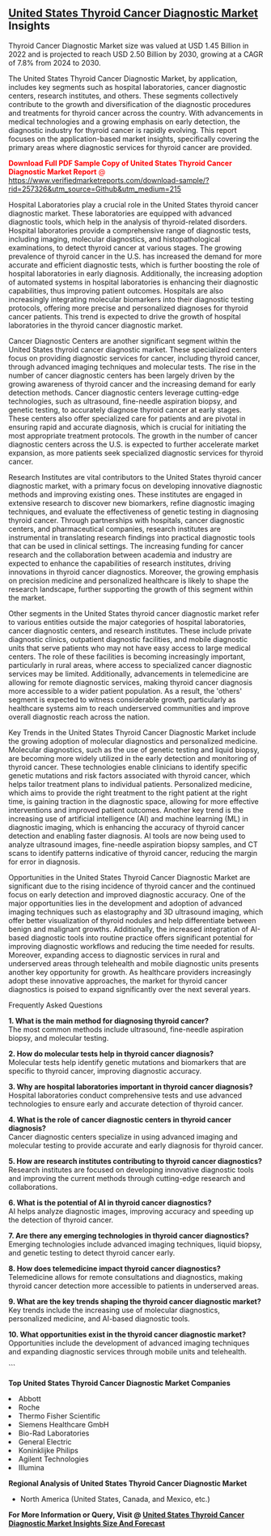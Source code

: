 <h2><a href="https://www.verifiedmarketreports.com/download-sample/?rid=257326&amp;utm_source=Github&amp;utm_medium=215" target="_blank">United States Thyroid Cancer Diagnostic Market</a> Insights</h2><p>Thyroid Cancer Diagnostic Market size was valued at USD 1.45 Billion in 2022 and is projected to reach USD 2.50 Billion by 2030, growing at a CAGR of 7.8% from 2024 to 2030.</p><p> <p>The United States Thyroid Cancer Diagnostic Market, by application, includes key segments such as hospital laboratories, cancer diagnostic centers, research institutes, and others. These segments collectively contribute to the growth and diversification of the diagnostic procedures and treatments for thyroid cancer across the country. With advancements in medical technologies and a growing emphasis on early detection, the diagnostic industry for thyroid cancer is rapidly evolving. This report focuses on the application-based market insights, specifically covering the primary areas where diagnostic services for thyroid cancer are provided. </p> <p><p><span class=""><span style="color: #ff0000;"><strong>Download Full PDF Sample Copy of United States Thyroid Cancer Diagnostic Market Report</strong> @ </span><a href="https://www.verifiedmarketreports.com/download-sample/?rid=257326&amp;utm_source=Github&amp;utm_medium=215" target="_blank">https://www.verifiedmarketreports.com/download-sample/?rid=257326&amp;utm_source=Github&amp;utm_medium=215</a></span></p></p> <p>Hospital Laboratories play a crucial role in the United States thyroid cancer diagnostic market. These laboratories are equipped with advanced diagnostic tools, which help in the analysis of thyroid-related disorders. Hospital laboratories provide a comprehensive range of diagnostic tests, including imaging, molecular diagnostics, and histopathological examinations, to detect thyroid cancer at various stages. The growing prevalence of thyroid cancer in the U.S. has increased the demand for more accurate and efficient diagnostic tests, which is further boosting the role of hospital laboratories in early diagnosis. Additionally, the increasing adoption of automated systems in hospital laboratories is enhancing their diagnostic capabilities, thus improving patient outcomes. Hospitals are also increasingly integrating molecular biomarkers into their diagnostic testing protocols, offering more precise and personalized diagnoses for thyroid cancer patients. This trend is expected to drive the growth of hospital laboratories in the thyroid cancer diagnostic market.</p> <p>Cancer Diagnostic Centers are another significant segment within the United States thyroid cancer diagnostic market. These specialized centers focus on providing diagnostic services for cancer, including thyroid cancer, through advanced imaging techniques and molecular tests. The rise in the number of cancer diagnostic centers has been largely driven by the growing awareness of thyroid cancer and the increasing demand for early detection methods. Cancer diagnostic centers leverage cutting-edge technologies, such as ultrasound, fine-needle aspiration biopsy, and genetic testing, to accurately diagnose thyroid cancer at early stages. These centers also offer specialized care for patients and are pivotal in ensuring rapid and accurate diagnosis, which is crucial for initiating the most appropriate treatment protocols. The growth in the number of cancer diagnostic centers across the U.S. is expected to further accelerate market expansion, as more patients seek specialized diagnostic services for thyroid cancer.</p> <p>Research Institutes are vital contributors to the United States thyroid cancer diagnostic market, with a primary focus on developing innovative diagnostic methods and improving existing ones. These institutes are engaged in extensive research to discover new biomarkers, refine diagnostic imaging techniques, and evaluate the effectiveness of genetic testing in diagnosing thyroid cancer. Through partnerships with hospitals, cancer diagnostic centers, and pharmaceutical companies, research institutes are instrumental in translating research findings into practical diagnostic tools that can be used in clinical settings. The increasing funding for cancer research and the collaboration between academia and industry are expected to enhance the capabilities of research institutes, driving innovations in thyroid cancer diagnostics. Moreover, the growing emphasis on precision medicine and personalized healthcare is likely to shape the research landscape, further supporting the growth of this segment within the market.</p> <p>Other segments in the United States thyroid cancer diagnostic market refer to various entities outside the major categories of hospital laboratories, cancer diagnostic centers, and research institutes. These include private diagnostic clinics, outpatient diagnostic facilities, and mobile diagnostic units that serve patients who may not have easy access to large medical centers. The role of these facilities is becoming increasingly important, particularly in rural areas, where access to specialized cancer diagnostic services may be limited. Additionally, advancements in telemedicine are allowing for remote diagnostic services, making thyroid cancer diagnosis more accessible to a wider patient population. As a result, the 'others' segment is expected to witness considerable growth, particularly as healthcare systems aim to reach underserved communities and improve overall diagnostic reach across the nation.</p> <p>Key Trends in the United States Thyroid Cancer Diagnostic Market include the growing adoption of molecular diagnostics and personalized medicine. Molecular diagnostics, such as the use of genetic testing and liquid biopsy, are becoming more widely utilized in the early detection and monitoring of thyroid cancer. These technologies enable clinicians to identify specific genetic mutations and risk factors associated with thyroid cancer, which helps tailor treatment plans to individual patients. Personalized medicine, which aims to provide the right treatment to the right patient at the right time, is gaining traction in the diagnostic space, allowing for more effective interventions and improved patient outcomes. Another key trend is the increasing use of artificial intelligence (AI) and machine learning (ML) in diagnostic imaging, which is enhancing the accuracy of thyroid cancer detection and enabling faster diagnosis. AI tools are now being used to analyze ultrasound images, fine-needle aspiration biopsy samples, and CT scans to identify patterns indicative of thyroid cancer, reducing the margin for error in diagnosis.</p> <p>Opportunities in the United States Thyroid Cancer Diagnostic Market are significant due to the rising incidence of thyroid cancer and the continued focus on early detection and improved diagnostic accuracy. One of the major opportunities lies in the development and adoption of advanced imaging techniques such as elastography and 3D ultrasound imaging, which offer better visualization of thyroid nodules and help differentiate between benign and malignant growths. Additionally, the increased integration of AI-based diagnostic tools into routine practice offers significant potential for improving diagnostic workflows and reducing the time needed for results. Moreover, expanding access to diagnostic services in rural and underserved areas through telehealth and mobile diagnostic units presents another key opportunity for growth. As healthcare providers increasingly adopt these innovative approaches, the market for thyroid cancer diagnostics is poised to expand significantly over the next several years.</p> <p>Frequently Asked Questions</p> <p><strong>1. What is the main method for diagnosing thyroid cancer?</strong><br> The most common methods include ultrasound, fine-needle aspiration biopsy, and molecular testing.</p> <p><strong>2. How do molecular tests help in thyroid cancer diagnosis?</strong><br> Molecular tests help identify genetic mutations and biomarkers that are specific to thyroid cancer, improving diagnostic accuracy.</p> <p><strong>3. Why are hospital laboratories important in thyroid cancer diagnosis?</strong><br> Hospital laboratories conduct comprehensive tests and use advanced technologies to ensure early and accurate detection of thyroid cancer.</p> <p><strong>4. What is the role of cancer diagnostic centers in thyroid cancer diagnosis?</strong><br> Cancer diagnostic centers specialize in using advanced imaging and molecular testing to provide accurate and early diagnosis for thyroid cancer.</p> <p><strong>5. How are research institutes contributing to thyroid cancer diagnostics?</strong><br> Research institutes are focused on developing innovative diagnostic tools and improving the current methods through cutting-edge research and collaborations.</p> <p><strong>6. What is the potential of AI in thyroid cancer diagnostics?</strong><br> AI helps analyze diagnostic images, improving accuracy and speeding up the detection of thyroid cancer.</p> <p><strong>7. Are there any emerging technologies in thyroid cancer diagnostics?</strong><br> Emerging technologies include advanced imaging techniques, liquid biopsy, and genetic testing to detect thyroid cancer early.</p> <p><strong>8. How does telemedicine impact thyroid cancer diagnostics?</strong><br> Telemedicine allows for remote consultations and diagnostics, making thyroid cancer detection more accessible to patients in underserved areas.</p> <p><strong>9. What are the key trends shaping the thyroid cancer diagnostic market?</strong><br> Key trends include the increasing use of molecular diagnostics, personalized medicine, and AI-based diagnostic tools.</p> <p><strong>10. What opportunities exist in the thyroid cancer diagnostic market?</strong><br> Opportunities include the development of advanced imaging techniques and expanding diagnostic services through mobile units and telehealth.</p> ```</p><p><strong>Top United States Thyroid Cancer Diagnostic Market Companies</strong></p><div data-test-id=""><p><li>Abbott</li><li> Roche</li><li> Thermo Fisher Scientific</li><li> Siemens Healthcare GmbH</li><li> Bio-Rad Laboratories</li><li> General Electric</li><li> Koninklijke Philips</li><li> Agilent Technologies</li><li> Illumina</li></p><div><strong>Regional Analysis of&nbsp;United States Thyroid Cancer Diagnostic Market</strong></div><ul><li dir="ltr"><p dir="ltr">North America&nbsp;(United States, Canada, and Mexico, etc.)</p></li></ul><p><strong>For More Information or Query, Visit @&nbsp;</strong><strong><a href="https://www.verifiedmarketreports.com/product/thyroid-cancer-diagnostic-market/?utm_source=Github&amp;utm_medium=215" target="_blank">United States Thyroid Cancer Diagnostic Market Insights Size And Forecast</a></strong></p></div>
